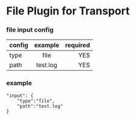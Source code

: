 # File Plugin for Transport


### file input config
| config        | example       | required|
| ------------- |:-------------:| -------:|
| type          | file          | YES |
| path          | test.log      | YES |

### example
```
"input": {
    "type":"file",
    "path":"test.log"
}
```

